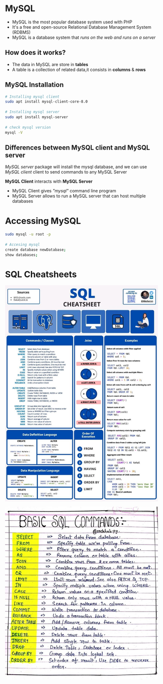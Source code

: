# MySQL
- MySQL is the most popular database system used with PHP
- It's a free and open-source Relational Database Management System (RDBMS)
- MySQL is a database system that *runs on the web and runs on a server*

## How does it works?
- The data in MySQL are store in **tables**
- A table is a collection of related data,it consists in **columns** & **rows**

## MySQL Installation
```sh
# Installing mysql client
sudo apt install mysql-client-core-8.0

# Installing mysql server
sudo apt install mysql-server

# check mysql version
mysql -V
```

## Differences between MySQL client and MySQL server
*MySQL server* package will install the mysql database, and we can use *MySQL client* client to send commands to any MySQL Server

**MySQL Client** interacts with **MySQL Server**

- MySQL Client gives *"mysql"* command line program
- MySQL Server allows to run a MySQL server that can host multiple databases

# Accessing MySQL
```sh
sudo mysql -u root -p

# Accesing mysql
create database newDatabase;
show databases;
```

# SQL Cheatsheets
<p>
	<img src="../../img/sqlCheatsheet2.jpeg" alt="sql cheatsheet 2">
</p>

<p>
	<img src="../../img/basicSqlCommands.jpeg" alt="sql commands">
</p>

